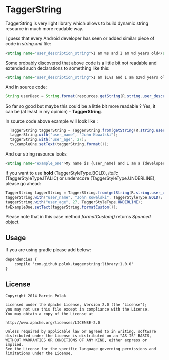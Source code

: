 TaggerString
============

TaggerString is very light library which allows to build dynamic string resource in much more readable way.


I guess that every Android developer has seen or added similar piece of code in *string.xml* file:

```xml
<string name="user_description_string">I am %s and I am %d years old</string>`
```

Some probably discovered that above code is a little bit not readable and extended such declarations to something like this:
```xml
<string name="user_description_string">I am $1%s and I am $2%d years old</string>
```

And in source code:
```java
String userDesc = String.format(resources.getString(R.string.user_description_string), "John Kowalski", 27);
```

So far so good but maybe this could be a little bit more readable ? Yes, it can be (at least in my opinion) - **TaggerString**.

In source code above example will look like :

```java
  TaggerString taggerString = TaggerString.from(getString(R.string.user_description_string));
  taggerString.with("user_name", "John Kowalski");
  taggerString.with("user_age", 27);
  tvExampleOne.setText(taggerString.format());
```

And our string resource looks

```xml
<string name="example_one">My name is {user_name} and I am a {developer_role}</string>
```

If you want to use **bold** (TaggerStyleType.BOLD), *italic* (TaggerStyleType.ITALIC) or underscore (TaggerStyleType.UNDERLINE), please go ahead:

```java
TaggerString taggerString = TaggerString.from(getString(R.string.user_description_string));
taggerString.with("user_name", "John Kowalski", TaggerStyleType.BOLD);
taggerString.with("user_age", 27, TaggerStyleType.UNDERLINE);
tvExampleOne.setText(taggerString.formatCustom());
```
Please note that in this case method *formatCustom()* returns *Spanned* object.

Usage
----------

If you are using gradle please add below:

```xml
dependencies {
    compile 'com.github.polok.taggerstring:library:1.0.0'
}
```

License
----------

```
Copyright 2014 Marcin Polak

Licensed under the Apache License, Version 2.0 (the "License");
you may not use this file except in compliance with the License.
You may obtain a copy of the License at

http://www.apache.org/licenses/LICENSE-2.0

Unless required by applicable law or agreed to in writing, software
distributed under the License is distributed on an "AS IS" BASIS,
WITHOUT WARRANTIES OR CONDITIONS OF ANY KIND, either express or implied.
See the License for the specific language governing permissions and
limitations under the License.
```

